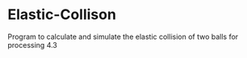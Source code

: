 # Elastic-Collison
Program to calculate and simulate the elastic collision of two balls for processing 4.3
